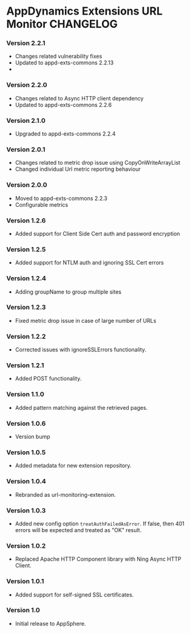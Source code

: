 # AppDynamics Extensions URL Monitor CHANGELOG


### Version 2.2.1
- Changes related vulnerability fixes
- Updated to appd-exts-commons 2.2.13
- 
### Version 2.2.0
- Changes related to Async HTTP client dependency
- Updated to appd-exts-commons 2.2.6

### Version 2.1.0
- Upgraded to appd-exts-commons 2.2.4

### Version 2.0.1
- Changes related to metric drop issue using CopyOnWriteArrayList
- Changed individual Url metric reporting behaviour

### Version 2.0.0
- Moved to appd-exts-commons 2.2.3
- Configurable metrics
### Version 1.2.6
 - Added support for Client Side Cert auth and password encryption

### Version 1.2.5
 - Added support for NTLM auth and ignoring SSL Cert errors

### Version 1.2.4
 - Adding groupName to group multiple sites

### Version 1.2.3
 - Fixed metric drop issue in case of large number of URLs

### Version 1.2.2
 - Corrected issues with ignoreSSLErrors functionality.

### Version 1.2.1
 - Added POST functionality.

### Version 1.1.0
 - Added pattern matching against the retrieved pages.

### Version 1.0.6
 - Version bump

### Version 1.0.5
 - Added metadata for new extension repository.

### Version 1.0.4
 - Rebranded as url-monitoring-extension.

### Version 1.0.3
 - Added new config option `treatAuthFailedAsError`. If false, then 401 errors will be expected and treated as
   "OK" result. 
 
### Version 1.0.2
 - Replaced Apache HTTP Component library with Ning Async HTTP Client.
 
### Version 1.0.1
 - Added support for self-signed SSL certificates.

### Version 1.0
 - Initial release to AppSphere.
